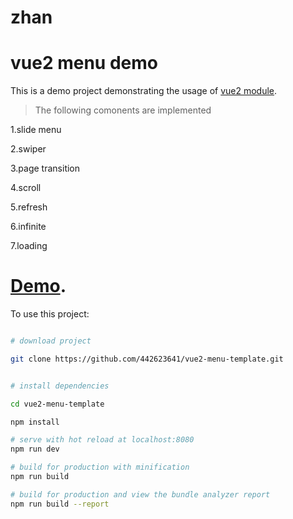 # zhan

# vue2 menu demo
This is a demo project demonstrating the usage of [vue2 module](https://cn.vuejs.org/).
> The following comonents are implemented

1.slide menu

2.swiper

3.page transition

4.scroll

5.refresh

6.infinite

7.loading


# [Demo](http://139.196.8.187/zhan).

To use this project:
``` bash

# download project

git clone https://github.com/442623641/vue2-menu-template.git


# install dependencies

cd vue2-menu-template

npm install

# serve with hot reload at localhost:8080
npm run dev

# build for production with minification
npm run build

# build for production and view the bundle analyzer report
npm run build --report
```


